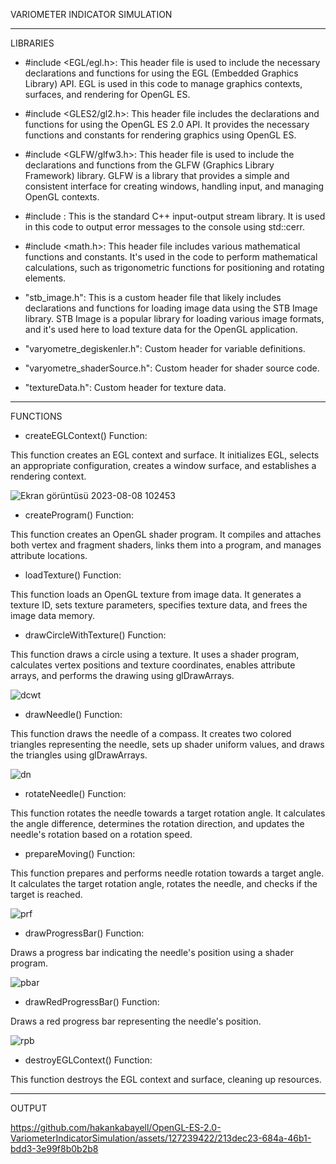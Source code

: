 VARIOMETER INDICATOR SIMULATION
**********************************************************
LIBRARIES

* #include <EGL/egl.h>: This header file is used to include the necessary declarations and functions for using the EGL (Embedded Graphics Library) API. EGL is used in this code to manage graphics contexts, surfaces, and rendering for OpenGL ES.

* #include <GLES2/gl2.h>: This header file includes the declarations and functions for using the OpenGL ES 2.0 API. It provides the necessary functions and constants for rendering graphics using OpenGL ES.

* #include <GLFW/glfw3.h>: This header file is used to include the declarations and functions from the GLFW (Graphics Library Framework) library. GLFW is a library that provides a simple and consistent interface for creating windows, handling input, and managing OpenGL contexts.

* #include <iostream>: This is the standard C++ input-output stream library. It is used in this code to output error messages to the console using std::cerr.

* #include <math.h>: This header file includes various mathematical functions and constants. It's used in the code to perform mathematical calculations, such as trigonometric functions for positioning and rotating elements.

* "stb_image.h": This is a custom header file that likely includes declarations and functions for loading image data using the STB Image library. STB Image is a popular library for loading various image formats, and it's used here to load texture data for the OpenGL application.

* "varyometre_degiskenler.h": Custom header for variable definitions.
  
* "varyometre_shaderSource.h": Custom header for shader source code.
  
* "textureData.h": Custom header for texture data.
  
**********************************************************
FUNCTIONS

* createEGLContext() Function:
  
This function creates an EGL context and surface. It initializes EGL, selects an appropriate configuration, creates a window surface, and establishes a rendering context.

![Ekran görüntüsü 2023-08-08 102453](https://github.com/hakankabayell/OpenGL-ES-2.0-VariometerIndicatorSimulation/assets/127239422/4891e6ea-48b9-415b-8e32-2909d5f69a51)

* createProgram() Function:

This function creates an OpenGL shader program. It compiles and attaches both vertex and fragment shaders, links them into a program, and manages attribute locations.

* loadTexture() Function:

This function loads an OpenGL texture from image data. It generates a texture ID, sets texture parameters, specifies texture data, and frees the image data memory.

* drawCircleWithTexture() Function:

This function draws a circle using a texture. It uses a shader program, calculates vertex positions and texture coordinates, enables attribute arrays, and performs the drawing using glDrawArrays.

![dcwt](https://github.com/hakankabayell/OpenGL-ES-2.0-VariometerIndicatorSimulation/assets/127239422/24845032-a051-4892-8e7e-25ef34f1db6f)

* drawNeedle() Function:

This function draws the needle of a compass. It creates two colored triangles representing the needle, sets up shader uniform values, and draws the triangles using glDrawArrays.

![dn](https://github.com/hakankabayell/OpenGL-ES-2.0-VariometerIndicatorSimulation/assets/127239422/820d4d44-cb9e-4148-a88b-0174bd734f9b)

* rotateNeedle() Function:

This function rotates the needle towards a target rotation angle. It calculates the angle difference, determines the rotation direction, and updates the needle's rotation based on a rotation speed.

* prepareMoving() Function:

This function prepares and performs needle rotation towards a target angle. It calculates the target rotation angle, rotates the needle, and checks if the target is reached.

![prf](https://github.com/hakankabayell/OpenGL-ES-2.0-VariometerIndicatorSimulation/assets/127239422/5d1b3404-5bc4-4efc-8587-0d47f187550e)

* drawProgressBar() Function: 

Draws a progress bar indicating the needle's position using a shader program.

![pbar](https://github.com/hakankabayell/OpenGL-ES-2.0-VariometerIndicatorSimulation/assets/127239422/d973aefd-18ff-424e-bbe7-122fa1d76713)

* drawRedProgressBar() Function:

Draws a red progress bar representing the needle's position.

![rpb](https://github.com/hakankabayell/OpenGL-ES-2.0-VariometerIndicatorSimulation/assets/127239422/d37e5313-4ec2-4d97-9b59-30fa5748efd9)

* destroyEGLContext() Function:

This function destroys the EGL context and surface, cleaning up resources.


**********************************************************

OUTPUT


https://github.com/hakankabayell/OpenGL-ES-2.0-VariometerIndicatorSimulation/assets/127239422/213dec23-684a-46b1-bdd3-3e99f8b0b2b8


